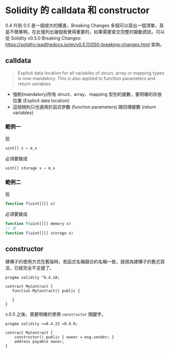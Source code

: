 # Solidity 的 calldata 和 constructor

0.4 升到 0.5 是一個很大的耀進，Breaking Changes 多個可以寫出一個清單，真是不簡單啊。在此僅列出幾個我覺得重要的，如果需要查文完整的變動資訊，可以從 Solidity v0.5.0 Breaking Changes: <https://solidity.readthedocs.io/en/v0.5.11/050-breaking-changes.html> 查詢。

## calldata

> Explicit data location for all variables of struct, array or mapping types is now mandatory. This is also applied to function parameters and return variables.

- 強制(mandatory)所有 struct、array、mapping 型別的變數，要明確的存放位置 (Explicit data location)
- 這個規則只也適用於函式參數 (function parameters) 跟回傳變數 (return variables)

### 範例一

從

```js
uint[] x = m_x
```

必須要變成

```js
uint[] storage x = m_x
```

### 範例二

從

```js
function f(uint[][] x)
```

必須要變成

```js
function f(uint[][] memory x)
// 或
function f(uint[][] storage x)
```

<!-- function f(uint[][] calldata x)? -->

<!-- - Note that external functions require parameters with a data location of calldata. -->

## constructor

建構子的使用方式在舊版時，若函式名稱跟合約名稱一致，就視為建構子的舊式寫法，已經完全不支援了。

```sol
pragma solidity ^0.4.18;

contract MyContract {
   function MyContract() public {

   }
}
```

v.0.5 之後，需要明確的使用 `constructor` 關鍵字。

```sol
pragma solidity >=0.4.22 <0.6.0;

contract MyContract {
    constructor() public { owner = msg.sender; }
    address payable owner;
}
```

<!-- - [Contracts](https://solidity.readthedocs.io/en/v0.5.3/contracts.html) -->
